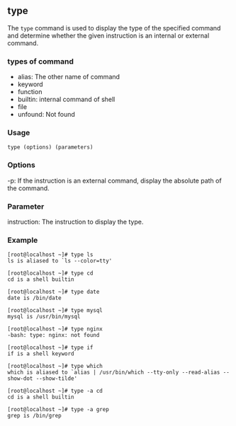 ## type

The `type` command is used to display the type of the specified command and determine whether the given instruction is an internal or external command.


### types of command

- alias: The other name of command
- keyword
- function
- builtin: internal command of shell
- file
- unfound: Not found

### Usage

```shell
type (options) (parameters)
```

### Options

\-p: If the instruction is an external command, display the absolute path of the command.

### Parameter

instruction: The instruction to display the type.

### Example

```shell
[root@localhost ~]# type ls
ls is aliased to `ls --color=tty'

[root@localhost ~]# type cd
cd is a shell builtin

[root@localhost ~]# type date
date is /bin/date

[root@localhost ~]# type mysql
mysql is /usr/bin/mysql

[root@localhost ~]# type nginx
-bash: type: nginx: not found

[root@localhost ~]# type if
if is a shell keyword

[root@localhost ~]# type which
which is aliased to `alias | /usr/bin/which --tty-only --read-alias --show-dot --show-tilde'

[root@localhost ~]# type -a cd
cd is a shell builtin

[root@localhost ~]# type -a grep
grep is /bin/grep

```